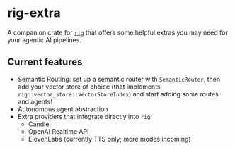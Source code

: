 # rig-extra
A companion crate for [`rig`](https://github.com/0xPlaygrounds/rig) that offers some helpful extras you may need for your agentic AI pipelines.

## Current features
- Semantic Routing: set up a semantic router with `SemanticRouter`, then add your vector store of choice (that implements `rig::vector_store::VectorStoreIndex`) and start adding some routes and agents!
- Autonomous agent abstraction
- Extra providers that integrate directly into `rig`:
  - Candle
  - OpenAI Realtime API
  - ElevenLabs (currently TTS only; more modes incoming)
